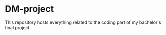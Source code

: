 # DM-project
This repository hosts everything related to the coding part of my bachelor's final project. 
